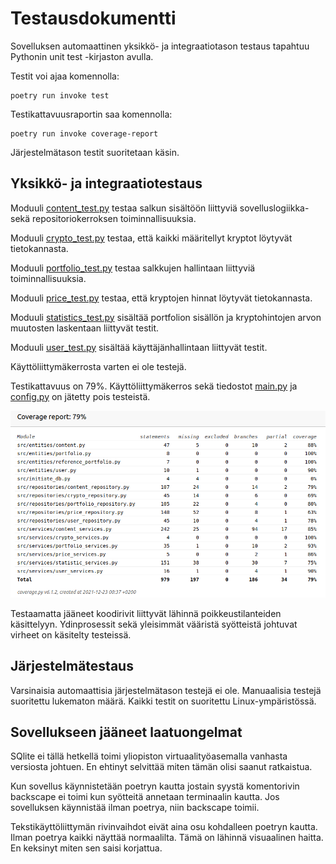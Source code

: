 # Testausdokumentti
Sovelluksen automaattinen yksikkö- ja integraatiotason testaus tapahtuu Pythonin unit test -kirjaston avulla. 

Testit voi ajaa komennolla:
```
poetry run invoke test
```

Testikattavuusraportin saa komennolla:
```
poetry run invoke coverage-report
```

Järjestelmätason testit suoritetaan käsin.

## Yksikkö- ja integraatiotestaus

Moduuli [content_test.py](
https://github.com/ramipiik/ot-harjoitustyo/blob/main/src/tests/content_test.py) testaa salkun sisältöön liittyviä sovelluslogiikka- sekä repositoriokerroksen toiminnallisuuksia. 

Moduuli [crypto_test.py](https://github.com/ramipiik/ot-harjoitustyo/blob/main/src/tests/crypto_test.py) testaa, että kaikki määritellyt kryptot löytyvät tietokannasta. 

Moduuli [portfolio_test.py](https://github.com/ramipiik/ot-harjoitustyo/blob/main/src/tests/portfolio_test.py) testaa salkkujen hallintaan liittyviä toiminnallisuuksia.

Moduuli [price_test.py](https://github.com/ramipiik/ot-harjoitustyo/blob/main/src/tests/price_test.py) testaa, että kryptojen hinnat löytyvät tietokannasta.

Moduuli [statistics_test.py](https://github.com/ramipiik/ot-harjoitustyo/blob/main/src/tests/statistics_test.py) sisältää portfolion sisällön ja kryptohintojen arvon muutosten laskentaan liittyvät testit.

Moduuli [user_test.py](https://github.com/ramipiik/ot-harjoitustyo/blob/main/src/tests/user_test.py) sisältää käyttäjänhallintaan liittyvät testit.

Käyttöliittymäkerrosta varten ei ole testejä.

Testikattavuus on 79%. Käyttöliittymäkerros sekä tiedostot [main.py](https://github.com/ramipiik/ot-harjoitustyo/blob/main/src/main.py) ja [config.py](https://github.com/ramipiik/ot-harjoitustyo/blob/main/src/config.py) on jätetty pois testeistä.  

![Test coverage](https://github.com/ramipiik/ot-harjoitustyo/blob/main/dokumentaatio/kuvat/Test-coverage.png)  
  
Testaamatta jääneet koodirivit liittyvät lähinnä poikkeustilanteiden käsittelyyn. Ydinprosessit sekä yleisimmät vääristä syötteistä johtuvat virheet on käsitelty testeissä.

## Järjestelmätestaus
Varsinaisia automaattisia järjestelmätason testejä ei ole. Manuaalisia testejä suoritettu lukematon määrä. Kaikki testit on suoritettu Linux-ympäristössä.

## Sovellukseen jääneet laatuongelmat
SQlite ei tällä hetkellä toimi yliopiston virtuaalityöasemalla vanhasta versiosta johtuen. En ehtinyt selvittää miten tämän olisi saanut ratkaistua.  

Kun sovellus käynnistetään poetryn kautta jostain syystä komentorivin backscape ei toimi kun syötteitä annetaan terminaalin kautta. Jos sovelluksen käynnistää ilman poetrya, niin backscape toimii.  
  
Tekstikäyttöliittymän rivinvaihdot eivät aina osu kohdalleen poetryn kautta. Ilman poetrya kaikki näyttää normaalilta. Tämä on lähinnä visuaalinen haitta. En keksinyt miten sen saisi korjattua. 
